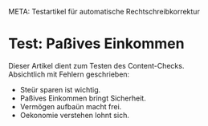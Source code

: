 META: Testartikel für automatische Rechtschreibkorrektur

# Test: Paßives Einkommen

Dieser Artikel dient zum Testen des Content-Checks.  
Absichtlich mit Fehlern geschrieben:

- Steür sparen ist wichtig.  
- Paßives Einkommen bringt Sicherheit.  
- Vermögen aufbaün macht frei.  
- Oekonomie verstehen lohnt sich.  
